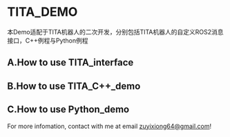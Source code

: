 # TITA_DEMO
本Demo适配于TITA机器人的二次开发，分别包括TITA机器人的自定义ROS2消息接口，C++例程与Python例程
## A.How to use TITA_interface
## B.How to use TITA_C++_demo
## C.How to use Python_demo
For more infomation, contact with me at email zuyixiong64@gmail.com!
